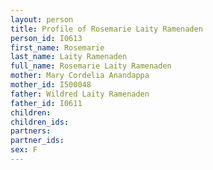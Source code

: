 ```yaml
---
layout: person
title: Profile of Rosemarie Laity Ramenaden
person_id: I0613
first_name: Rosemarie
last_name: Laity Ramenaden
full_name: Rosemarie Laity Ramenaden
mother: Mary Cordelia Anandappa
mother_id: I500048
father: Wildred Laity Ramenaden
father_id: I0611
children:
children_ids:
partners:
partner_ids:
sex: F
---
```


